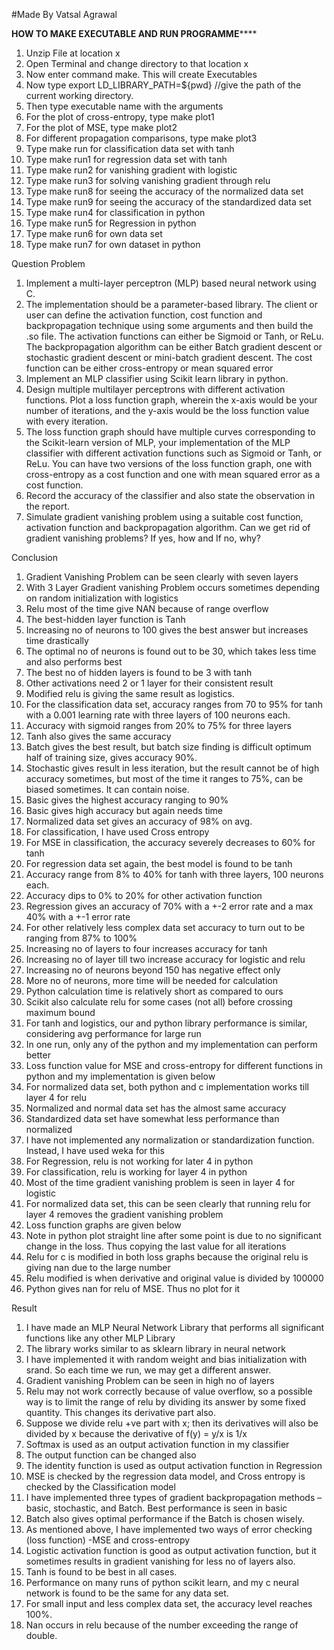 #Made By Vatsal Agrawal

**************************HOW TO MAKE EXECUTABLE AND RUN PROGRAMME******************************
 1) Unzip File at location x
2) Open Terminal and change directory to that location x
3) Now enter command make.
This will create Executables
4) Now type
export LD_LIBRARY_PATH=${pwd} //give the path of the current
working directory.
5) Then type executable name with the arguments
6) For the plot of cross-entropy, type make plot1
7) For the plot of MSE, type make plot2
8) For different propagation comparisons, type make plot3
9) Type make run for classification data set with tanh
10) Type make run1 for regression data set with tanh
11) Type make run2 for vanishing gradient with logistic
12) Type make run3 for solving vanishing gradient through relu
13) Type make run8 for seeing the accuracy of the normalized data
set
14) Type make run9 for seeing the accuracy of the standardized data
set
15) Type make run4 for classification in python
16) Type make run5 for Regression in python
17) Type make run6 for own data set
18) Type make run7 for own dataset in python


Question Problem
1. Implement a multi-layer perceptron (MLP) based neural network using C.
2. The implementation should be a parameter-based library. The client or user can
define the activation function, cost function and backpropagation technique
using some arguments and then build the <library-file>.so file. The activation
functions can either be Sigmoid or Tanh, or ReLu. The backpropagation
algorithm can be either Batch gradient descent or stochastic gradient descent or
mini-batch gradient descent. The cost function can be either cross-entropy or
mean squared error
3. Implement an MLP classifier using Scikit learn library in python.
4. Design multiple multilayer perceptrons with different activation functions. Plot a
loss function graph, wherein the x-axis would be your number of iterations, and
the y-axis would be the loss function value with every iteration.
5. The loss function graph should have multiple curves corresponding to the
Scikit-learn version of MLP, your implementation of the MLP classifier with
different activation functions such as Sigmoid or Tanh, or ReLu. You can have
two versions of the loss function graph, one with cross-entropy as a cost function
and one with mean squared error as a cost function.
6. Record the accuracy of the classifier and also state the observation in the report.
7. Simulate gradient vanishing problem using a suitable cost function, activation
function and backpropagation algorithm. Can we get rid of gradient vanishing
problems? If yes, how and If no, why?

Conclusion
1. Gradient Vanishing Problem can be seen clearly with seven
layers
2. With 3 Layer Gradient vanishing Problem occurs sometimes
depending on random initialization with logistics
3. Relu most of the time give NAN because of range overflow
4. The best-hidden layer function is Tanh
5. Increasing no of neurons to 100 gives the best answer but
increases time drastically
6. The optimal no of neurons is found out to be 30, which takes less
time and also performs best
7. The best no of hidden layers is found to be 3 with tanh
8. Other activations need 2 or 1 layer for their consistent result
9. Modified relu is giving the same result as logistics.
10. For the classification data set, accuracy ranges from 70 to 95%
for tanh with a 0.001 learning rate with three layers of 100
neurons each.
11. Accuracy with sigmoid ranges from 20% to 75% for three layers
12. Tanh also gives the same accuracy
13. Batch gives the best result, but batch size finding is difficult
optimum half of training size, gives accuracy 90%.
14. Stochastic gives result in less iteration, but the result cannot be
of high accuracy sometimes, but most of the time it ranges to
75%, can be biased sometimes. It can contain noise.
15. Basic gives the highest accuracy ranging to 90%
16. Basic gives high accuracy but again needs time
17. Normalized data set gives an accuracy of 98% on avg.
18. For classification, I have used Cross entropy
19. For MSE in classification, the accuracy severely decreases to 60%
for tanh
20. For regression data set again, the best model is found to be tanh
21. Accuracy range from 8% to 40% for tanh with three layers, 100
neurons each.
22. Accuracy dips to 0% to 20% for other activation function
23. Regression gives an accuracy of 70% with a +-2 error rate and a
max 40% with a +-1 error rate
24. For other relatively less complex data set accuracy to turn out to
be ranging from 87% to 100%
25. Increasing no of layers to four increases accuracy for tanh
26. Increasing no of layer till two increase accuracy for logistic and
relu
27. Increasing no of neurons beyond 150 has negative effect only
28. More no of neurons, more time will be needed for calculation
29. Python calculation time is relatively short as compared to ours
30. Scikit also calculate relu for some cases (not all) before crossing
maximum bound
31. For tanh and logistics, our and python library performance is
similar, considering avg performance for large run
32. In one run, only any of the python and my implementation can
perform better
33. Loss function value for MSE and cross-entropy for different
functions in python and my implementation is given below
34. For normalized data set, both python and c implementation
works till layer 4 for relu
35. Normalized and normal data set has the almost same accuracy
36. Standardized data set have somewhat less performance than
normalized
37. I have not implemented any normalization or standardization
function. Instead, I have used weka for this
38. For Regression, relu is not working for later 4 in python
39. For classification, relu is working for layer 4 in python
40. Most of the time gradient vanishing problem is seen in layer 4
for logistic
41. For normalized data set, this can be seen clearly that running
relu for layer 4 removes the gradient vanishing problem
42. Loss function graphs are given below
43. Note in python plot straight line after some point is due to no
significant change in the loss. Thus copying the last value for all
iterations
44. Relu for c is modified in both loss graphs because the original
relu is giving nan due to the large number
45. Relu modified is when derivative and original value is divided by
100000
46. Python gives nan for relu of MSE. Thus no plot for it



Result
1) I have made an MLP Neural Network Library that performs all
significant functions like any other MLP Library
2) The library works similar to as sklearn library in neural network
3) I have implemented it with random weight and bias initialization with
srand. So each time we run, we may get a different answer.
4) Gradient vanishing Problem can be seen in high no of layers
5) Relu may not work correctly because of value overflow, so a possible
way is to limit the range of relu by dividing its answer by some fixed
quantity. This changes its derivative part also.
6) Suppose we divide relu +ve part with x; then its derivatives will also be
divided by x because the derivative of f(y) = y/x is 1/x
7) Softmax is used as an output activation function in my classifier
8) The output function can be changed also
9) The identity function is used as output activation function in
Regression
10) MSE is checked by the regression data model, and Cross entropy is
checked by the Classification model
11) I have implemented three types of gradient backpropagation methods
– basic, stochastic, and Batch. Best performance is seen in basic
12) Batch also gives optimal performance if the Batch is chosen wisely.
13) As mentioned above, I have implemented two ways of error checking
(loss function) -MSE and cross-entropy
14) Logistic activation function is good as output activation function, but
it sometimes results in gradient vanishing for less no of layers also.
15) Tanh is found to be best in all cases.
16) Performance on many runs of python scikit learn, and my c neural
network is found to be the same for any data set.
17) For small input and less complex data set, the accuracy level reaches
100%.
18) Nan occurs in relu because of the number exceeding the range of
double.



